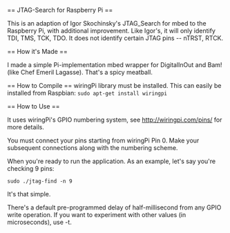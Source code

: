 == JTAG-Search for Raspberry Pi ==

This is an adaption of Igor Skochinsky's JTAG_Search for mbed to the Raspberry Pi, with additional improvement. Like Igor's, it will only identify TDI, TMS, TCK, TDO. It does not identify certain JTAG pins -- nTRST, RTCK.

== How it's Made ==

I made a simple Pi-implementation mbed wrapper for DigitalInOut and Bam! (like Chef Emeril Lagasse). That's a spicy meatball.

== How to Compile == 
wiringPi library must be installed. This can easily be installed from Raspbian: `sudo apt-get install wiringpi`

== How to Use ==

It uses wiringPi's GPIO numbering system, see http://wiringpi.com/pins/ for more details.

You must connect your pins starting from wiringPi Pin 0. Make your subsequent connections along with the numbering scheme.

When you're ready to run the application. As an example, let's say you're checking 9 pins:

`sudo ./jtag-find -n 9`

It's that simple.

There's a default pre-programmed delay of half-millisecond from any GPIO write operation. If you want to experiment with other values (in microseconds), use -t.